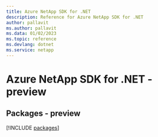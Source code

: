 ```yaml
---
title: Azure NetApp SDK for .NET
description: Reference for Azure NetApp SDK for .NET
author: pallavit
ms.author: pallavit
ms.data: 01/02/2023
ms.topic: reference
ms.devlang: dotnet
ms.service: netapp
---
```

# Azure NetApp SDK for .NET - preview
## Packages - preview
[!INCLUDE [packages](netapp-index.md)]